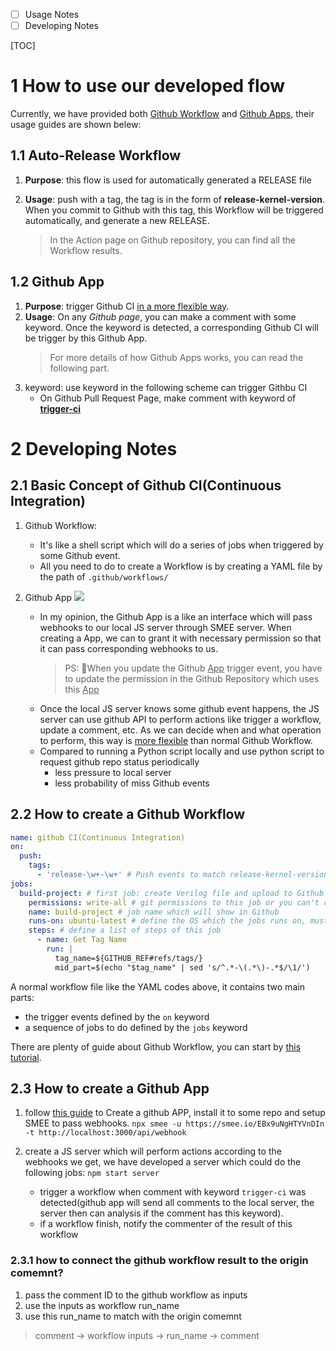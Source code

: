 - [ ] Usage Notes
- [ ] Developing Notes

[TOC]

# 1 How to use our developed flow

Currently, we have provided both <u>Github Workflow</u> and <u>Github Apps</u>, their usage guides are shown belew:

## 1.1 Auto-Release Workflow

1. **Purpose**: this flow is used for automatically generated a RELEASE file
2. **Usage**: push with a tag, the tag is in the form of **release-kernel-version**.  
   When you commit to Github with this tag, this Workflow will be triggered automatically, and generate a new RELEASE.

   > In the Action page on Github repository, you can find all the Workflow results.

## 1.2 Github App

1. **Purpose**: trigger Github CI <u>in a more flexible way</u>.
2. **Usage**: On any _Github page_, you can make a comment with some keyword. Once the keyword is detected, a corresponding Github CI will be trigger by this Github App.
   > For more details of how Github Apps works, you can read the following part.
3. keyword: use keyword in the following scheme can trigger Githbu CI
   - On Github Pull Request Page, make comment with keyword of <u>**trigger-ci**</u>

# 2 Developing Notes

## 2.1 Basic Concept of Github CI(Continuous Integration)

1. Github Workflow:

   - It's like a shell script which will do a series of jobs when triggered by some Github event.
   - All you need to do to create a Workflow is by creating a YAML file by the path of `.github/workflows/`

2. Github App
   ![](https://s2.loli.net/2023/12/11/vO5p9ZexRq2LtCs.png)

   - In my opinion, the Github App is a like an interface which will pass webhooks to our local JS server through SMEE server. When creating a App, we can to grant it with necessary permission so that it can pass corresponding webhooks to us.
     > PS: 🌟When you update the Github <u>App</u> trigger event, you have to update the permission in the Github Repository which uses this <u>App</u>
   - Once the local JS server knows some github event happens, the JS server can use github API to perform actions like trigger a workflow, update a comment, etc.
     As we can decide when and what operation to perform, this way is <u>more flexible</u> than normal Github Workflow.
   - Compared to running a Python script locally and use python script to request github repo status periodically
     - less pressure to local server
     - less probability of miss Github events

## 2.2 How to create a Github Workflow

```yml
name: github CI(Continuous Integration)
on:
  push:
    tags:
      - 'release-\w+-\w+' # Push events to match release-kernel-version
jobs:
  build-project: # first job: create Verilog file and upload to Github Actions Page
    permissions: write-all # git permissions to this job or you can't create a release in the following step
    name: build-project # job name which will show in Github
    runs-on: ubuntu-latest # define the OS which the jobs runs on, must be defined for each job not the whole workflow
    steps: # define a list of steps of this job
      - name: Get Tag Name
        run: |
          tag_name=${GITHUB_REF#refs/tags/}
          mid_part=$(echo "$tag_name" | sed 's/^.*-\(.*\)-.*$/\1/')
```

A normal workflow file like the YAML codes above, it contains two main parts:

- the trigger events defined by the `on` keyword
- a sequence of jobs to do defined by the `jobs` keyword

There are plenty of guide about Github Workflow, you can start by [this tutorial](https://docs.github.com/en/actions/quickstart).

## 2.3 How to create a Github App

1. follow [this guide](https://docs.github.com/en/apps/creating-github-apps/writing-code-for-a-github-app/building-a-github-app-that-responds-to-webhook-events) to Create a github APP, install it to some repo and setup SMEE to pass webhooks.
   `npx smee -u https://smee.io/EBx9uNgHTYVnDIn -t http://localhost:3000/api/webhook`
2. create a JS server which will perform actions according to the webhooks we get, we have developed a server which could do the following jobs:
   `npm start server`

   - trigger a workflow when comment with keyword `trigger-ci` was detected(github app will send all comments to the local server, the server then can analysis if the comment has this keyword).
   - if a workflow finish, notify the commenter of the result of this workflow

### 2.3.1 how to connect the github workflow result to the origin comemnt?

1. pass the comment ID to the github workflow as inputs
2. use the inputs as workflow run_name
3. use this run_name to match with the origin comemnt

> comment -> workflow inputs -> run_name -> comment
